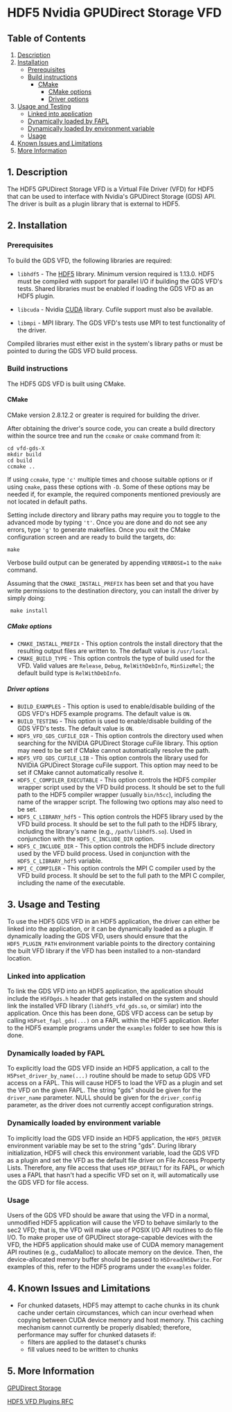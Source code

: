 # HDF5 Nvidia GPUDirect Storage VFD

## Table of Contents
1. [Description](#1-Description)
2. [Installation](#2-Installation)
    * [Prerequisites](#Prerequisites)
    * [Build instructions](#Build-instructions)
        * [CMake](#CMake-build-instructions)
            * [CMake options](#CMake-build-options)
            * [Driver options](#CMake-driver-options)
3. [Usage and Testing](#3-Usage-And-Testing)
    * [Linked into application](#Linked-into-application)
    * [Dynamically loaded by FAPL](#Dynamic-load-fapl)
    * [Dynamically loaded by environment variable](#Dynamic-load-variable)
    * [Usage](#Driver-Usage)
4. [Known Issues and Limitations](#4-Issues-And-Limitations)
5. [More Information](#5-More-Information)

## 1. Description

The HDF5 GPUDirect Storage VFD is a Virtual File Driver (VFD) for HDF5 that can
be used to interface with Nvidia's GPUDirect Storage (GDS) API. The driver is
built as a plugin library that is external to HDF5.

## 2. Installation

### Prerequisites

To build the GDS VFD, the following libraries are required:

+ `libhdf5` - The [HDF5](https://www.hdfgroup.org/downloads/hdf5/) library.
            Minimum version required is 1.13.0. HDF5 must be compiled with
            support for parallel I/O if building the GDS VFD's tests. Shared
            libraries must be enabled if loading the GDS VFD as an HDF5 plugin.

+ `libcuda` - Nvidia [CUDA](https://developer.nvidia.com/about-cuda) library.
            Cufile support must also be available.

+ `libmpi` - MPI library. The GDS VFD's tests use MPI to test functionality
            of the driver.

Compiled libraries must either exist in the system's library paths or must be
pointed to during the GDS VFD build process.

### Build instructions

The HDF5 GDS VFD is built using CMake.

#### CMake

CMake version 2.8.12.2 or greater is required for building the driver.

After obtaining the driver's source code, you can create a build directory
within the source tree and run the `ccmake` or `cmake` command from it:

    cd vfd-gds-X
    mkdir build
    cd build
    ccmake ..

If using `ccmake`, type `'c'` multiple times and choose suitable options or if
using `cmake`, pass these options with `-D`. Some of these options may be needed
if, for example, the required components mentioned previously are not located in
default paths.

Setting include directory and library paths may require you to toggle to
the advanced mode by typing `'t'`. Once you are done and do not see any
errors, type `'g'` to generate makefiles. Once you exit the CMake
configuration screen and are ready to build the targets, do:

    make

Verbose build output can be generated by appending `VERBOSE=1` to the
`make` command.

Assuming that the `CMAKE_INSTALL_PREFIX` has been set and that you have
write permissions to the destination directory, you can install the driver
by simply doing:

     make install

##### CMake options

  * `CMAKE_INSTALL_PREFIX` - This option controls the install directory that the
  resulting output files are written to. The default value is `/usr/local`.
  * `CMAKE_BUILD_TYPE` - This option controls the type of build used for the VFD.
  Valid values are `Release`, `Debug`, `RelWithDebInfo`, `MinSizeRel`; the default
  build type is `RelWithDebInfo`.

##### Driver options

  * `BUILD_EXAMPLES` - This option is used to enable/disable building of the
  GDS VFD's HDF5 example programs. The default value is `ON`.
  * `BUILD_TESTING` - This option is used to enable/disable building of the
  GDS VFD's tests. The default value is `ON`.
  * `HDF5_VFD_GDS_CUFILE_DIR` - This option controls the directory used when
  searching for the NVIDIA GPUDirect Storage cuFile library. This option may
  need to be set if CMake cannot automatically resolve the path.
  * `HDF5_VFD_GDS_CUFILE_LIB` - This option controls the library used for
  NVIDIA GPUDirect Storage cuFile support. This option may need to be set if
  CMake cannot automatically resolve it.
  * `HDF5_C_COMPILER_EXECUTABLE` - This option controls the HDF5 compiler
  wrapper script used by the VFD build process. It should be set to the full
  path to the HDF5 compiler wrapper (usually `bin/h5cc`), including the name
  of the wrapper script. The following two options may also need to be set.
  * `HDF5_C_LIBRARY_hdf5` - This option controls the HDF5 library used by the
  VFD build process. It should be set to the full path to the HDF5 library,
  including the library's name (e.g., `/path/libhdf5.so`). Used in conjunction
  with the `HDF5_C_INCLUDE_DIR` option.
  * `HDF5_C_INCLUDE_DIR` - This option controls the HDF5 include directory used
  by the VFD build process. Used in conjunction with the `HDF5_C_LIBRARY_hdf5`
  variable.
  * `MPI_C_COMPILER` - This option controls the MPI C compiler used by the VFD
  build process. It should be set to the full path to the MPI C compiler,
  including the name of the executable.

## 3. Usage and Testing

To use the HDF5 GDS VFD in an HDF5 application, the driver can either be linked
into the application, or it can be dynamically loaded as a plugin. If dynamically
loading the GDS VFD, users should ensure that the `HDF5_PLUGIN_PATH` environment
variable points to the directory containing the built VFD library if the VFD has
been installed to a non-standard location.

### Linked into application

To link the GDS VFD into an HDF5 application, the application should include the
`H5FDgds.h` header that gets installed on the system and should link the installed
VFD library (`libhdf5_vfd_gds.so`, or similar) into the application. Once this has
been done, GDS VFD access can be setup by calling `H5Pset_fapl_gds(...)` on a FAPL
within the HDF5 application. Refer to the HDF5 example programs under the `examples`
folder to see how this is done.

### Dynamically loaded by FAPL

To explicitly load the GDS VFD inside an HDF5 application, a call to the
`H5Pset_driver_by_name(...)` routine should be made to setup GDS VFD access on a
FAPL. This will cause HDF5 to load the VFD as a plugin and set the VFD on the
given FAPL. The string "gds" should be given for the `driver_name` parameter. NULL
should be given for the `driver_config` parameter, as the driver does not currently
accept configuration strings.

### Dynamically loaded by environment variable

To implicitly load the GDS VFD inside an HDF5 application, the `HDF5_DRIVER`
environment variable may be set to the string "gds". During library initialization,
HDF5 will check this environment variable, load the GDS VFD as a plugin and set the
VFD as the default file driver on File Access Property Lists. Therefore, any file
access that uses `H5P_DEFAULT` for its FAPL, or which uses a FAPL that hasn't had a
specific VFD set on it, will automatically use the GDS VFD for file access.

### Usage

Users of the GDS VFD should be aware that using the VFD in a normal, unmodified HDF5
application will cause the VFD to behave similarly to the sec2 VFD; that is, the VFD
will make use of POSIX I/O API routines to do file I/O. To make proper use of
GPUDirect storage-capable devices with the VFD, the HDF5 application should make use
of CUDA memory management API routines (e.g., cudaMalloc) to allocate memory on the
device. Then, the device-allocated memory buffer should be passed to `H5Dread`/`H5Dwrite`.
For examples of this, refer to the HDF5 programs under the `examples` folder.

## 4. Known Issues and Limitations

  * For chunked datasets, HDF5 may attempt to cache chunks in its chunk cache
    under certain circumstances, which can incur overhead when copying between
    CUDA device memory and host memory. This caching mechanism cannot currently be
    properly disabled; therefore, performance may suffer for chunked datasets if:
    - filters are applied to the dataset's chunks
    - fill values need to be written to chunks

## 5. More Information

[GPUDirect Storage](https://developer.nvidia.com/blog/gpudirect-storage/)

[HDF5 VFD Plugins RFC](https://github.com/HDFGroup/hdf5doc/blob/master/RFCs/HDF5_Library/VFL_DriverPlugins/RFC__A_Plugin_Interface_for_HDF5_Virtual_File_Drivers.pdf)
